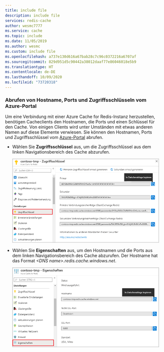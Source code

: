 ```yaml
---
title: include file
description: include file
services: redis-cache
author: wesmc7777
ms.service: cache
ms.topic: include
ms.date: 11/05/2019
ms.author: wesmc
ms.custom: include file
ms.openlocfilehash: a737e130d616a67bab28c7c96c0372216a6707af
ms.sourcegitcommit: 829d951d5c90442a38012daaf77e86046018e5b9
ms.translationtype: HT
ms.contentlocale: de-DE
ms.lasthandoff: 10/09/2020
ms.locfileid: "73720318"
---
```

### <a name="retrieve-host-name-ports-and-access-keys-from-the-azure-portal"></a>Abrufen von Hostname, Ports und Zugriffsschlüsseln vom Azure-Portal

Um eine Verbindung mit einer Azure Cache for Redis-Instanz herzustellen, benötigen Cacheclients den Hostnamen, die Ports und einen Schlüssel für den Cache. Von einigen Clients wird unter Umständen mit etwas anderen Namen auf diese Elemente verwiesen. Sie können den Hostnamen, Ports und Zugriffsschlüssel vom [Azure-Portal](https://portal.azure.com) abrufen.

- Wählen Sie **Zugriffsschlüssel** aus, um die Zugriffsschlüssel aus dem linken Navigationsbereich des Cache abzurufen. 
  
  ![Azure Cache for Redis-Schlüssel](media/redis-cache-access-keys/redis-cache-keys.png)

- Wählen Sie **Eigenschaften** aus, um den Hostnamen und die Ports aus dem linken Navigationsbereich des Cache abzurufen. Der Hostname hat das Format *\<DNS name>.redis.cache.windows.net*.

  ![Azure Cache for Redis-Eigenschaften](media/redis-cache-access-keys/redis-cache-hostname-ports.png)

